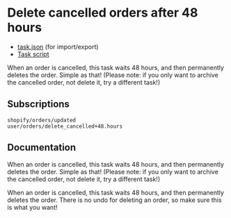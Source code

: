 # Delete cancelled orders after 48 hours

* [task.json](../../tasks/delete-cancelled-orders-after-48-hours.json) (for import/export)
* [Task script](./script.liquid)

When an order is cancelled, this task waits 48 hours, and then permanently deletes the order. Simple as that! (Please note: if you only want to archive the cancelled order, not delete it, try a different task!)

## Subscriptions

```liquid
shopify/orders/updated
user/orders/delete_cancelled+48.hours
```

## Documentation

When an order is cancelled, this task waits 48 hours, and then permanently deletes the order. Simple as that! (Please note: if you only want to archive the cancelled order, not delete it, try a different task!)

When an order is cancelled, this task waits 48 hours, and then permanently deletes the order. There is no undo for deleting an order, so make sure this is what you want!
